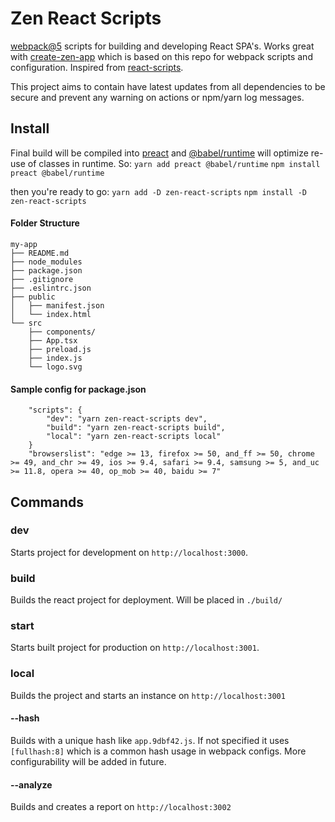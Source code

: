 # Zen React Scripts

[webpack@5](https://github.com/webpack/webpack) scripts for building and developing React SPA's. Works great with [create-zen-app](https://github.com/fatihgozenc/create-zen-app) which is based on this repo for webpack scripts and configuration. Inspired from [react-scripts](https://github.com/facebook/create-react-app/tree/main/packages/react-scripts).

This project aims to contain have latest updates from all dependencies to be secure and prevent any warning on actions or npm/yarn log messages.

## Install

Final build will be compiled into [preact](https://preactjs.com/) and [@babel/runtime](https://babeljs.io/docs/en/babel-runtime) will optimize re-use of classes in runtime. So:
``` yarn add preact @babel/runtime ```
``` npm install preact @babel/runtime ```

then you're ready to go:
``` yarn add -D zen-react-scripts ```
``` npm install -D zen-react-scripts ```

#### Folder Structure

```
my-app
├── README.md
├── node_modules
├── package.json
├── .gitignore
├── .eslintrc.json
├── public
│   ├── manifest.json
│   └── index.html
└── src
    ├── components/
    ├── App.tsx
    ├── preload.js
    ├── index.js
    └── logo.svg
```

#### Sample config for package.json
```
    "scripts": {
        "dev": "yarn zen-react-scripts dev",
        "build": "yarn zen-react-scripts build",
        "local": "yarn zen-react-scripts local"
    }
    "browserslist": "edge >= 13, firefox >= 50, and_ff >= 50, chrome >= 49, and_chr >= 49, ios >= 9.4, safari >= 9.4, samsung >= 5, and_uc >= 11.8, opera >= 40, op_mob >= 40, baidu >= 7"
```

## Commands

### dev
Starts project for development on `http://localhost:3000`.

### build
Builds the react project for deployment. Will be placed in `./build/`

### start
Starts built project for production on `http://localhost:3001`.

### local
Builds the project and starts an instance on `http://localhost:3001`

#### --hash
Builds with a unique hash like `app.9dbf42.js`. If not specified it uses `[fullhash:8]` which is a common hash usage in webpack configs. More configurability will be added in future.

#### --analyze
Builds and creates a report on `http://localhost:3002`

<!-- ####--obfuscate
Obfuscates all JS code with hexes. -->

